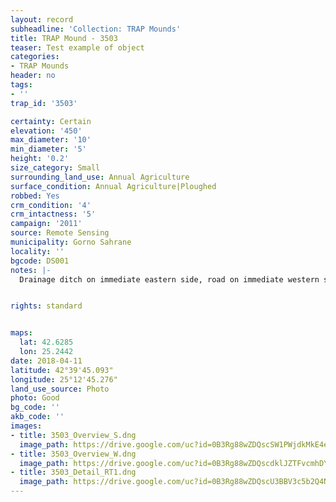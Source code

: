 ```yaml
---
layout: record
subheadline: 'Collection: TRAP Mounds'
title: TRAP Mound - 3503
teaser: Test example of object
categories:
- TRAP Mounds
header: no
tags:
- ''
trap_id: '3503'

certainty: Certain
elevation: '450'
max_diameter: '10'
min_diameter: '5'
height: '0.2'
size_category: Small
surrounding_land_use: Annual Agriculture
surface_condition: Annual Agriculture|Ploughed
robbed: Yes
crm_condition: '4'
crm_intactness: '5'
campaign: '2011'
source: Remote Sensing
municipality: Gorno Sahrane
locality: ''
bgcode: DS001
notes: |-
  Drainage ditch on immediate eastern side, road on immediate western side and old robbers' trench on south side of mound.


rights: standard


maps:
  lat: 42.6285
  lon: 25.2442
date: 2018-04-11
latitude: 42°39'45.093"
longitude: 25°12'45.276"
land_use_source: Photo
photo: Good
bg_code: ''
akb_code: ''
images:
- title: 3503_Overview_S.dng
  image_path: https://drive.google.com/uc?id=0B3Rg88wZDQscSW1PWjdkMkE4eDA
- title: 3503_Overview_W.dng
  image_path: https://drive.google.com/uc?id=0B3Rg88wZDQscdklJZTFvcmhDY2M
- title: 3503_Detail_RT1.dng
  image_path: https://drive.google.com/uc?id=0B3Rg88wZDQscU3BBV3c5b2Q4Njg
---
```

